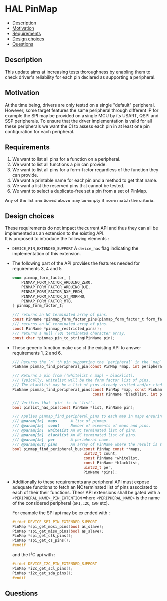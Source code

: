 # HAL  PinMap

<!-- toc -->

- [Description](#Description)
- [Motivation](#Motivation)
- [Requirements](#Requirements)
- [Design choices](#Design-choices)
- [Questions](#Questions)

<!-- tocstop -->

## Description

This update aims at increasing tests thoroughness by enabling them to check driver's reliability for each pin declared as supporting a peripheral.

## Motivation

At the time being, drivers are only tested on a single "default" peripheral. However, some target features the same peripheral through different IP for example the SPI may be provided on a single MCU by its USART, QSPI and SSP peripherals. To ensure that the driver implementation is valid for all these peripherals we want the CI to assess each pin in at least one pin configuration for each peripheral.

## Requirements

1. We want to list all pins for a function on a peripheral.
2. We want to list all functions a pin can provide.
3. We want to list all pins for a form-factor regardless of the function they can provide.
4. We want a printable name for each pin and a method to get that name.
5. We want a list the reserved pins that cannot be tested.
6. We want to select a duplicate-free set a pin from a set of PinMap.

Any of the list mentioned above may be empty if none match the criteria.

## Design choices

These requirements do not impact the current API and thus they can all be implemented as an extension to the existing API.   
It is proposed to introduce the following elements :
- `DEVICE_PIN_EXTENDED_SUPPORT` A `device_has` flag indicating the implementation of this extension.
- The following part of the API provides the features needed for requirements 3, 4 and 5
  ```c
  enum pinmap_form_factor_ {
      PINMAP_FORM_FACTOR_ARDUINO_ZERO,
      PINMAP_FORM_FACTOR_ARDUINO_DUE,
      PINMAP_FORM_FACTOR_NXP_FRDM,
      PINMAP_FORM_FACTOR_ST_MORPHO,
      PINMAP_FORM_FACTOR_MTB,
  } pinmap_form_factor_t;

  /// returns an NC terminated array of pins.
  const PinName *pinmap_form_factor_pins(pinmap_form_factor_t form_factor);
  /// returns an NC terminated array of pins.
  const PinName *pinmap_restricted_pins();
  /// returns a null (\0) terminated character array.
  const char *pinmap_pin_to_string(PinName pin);
  ```
- These generic function make use of the existing API to answer requirements 1, 2 and 6.
  ```c
  /// Returns the `n`'th pin supporting the `peripheral` in the `map`.
  PinName pinmap_find_peripheral_pin(const PinMap *map, int peripheral, uint32_t n);

  /// Returns a pin from ((whitelist ∩ map) − blacklist).
  /// Typically, whitelist will be the form factor list of pins.
  /// The blacklist may be a list of pins already visited and/or tied to another peripheral.
  PinName pinmap_find_peripheral_pins(const PinMap *map, const PinName *whitelist,
                                      const PinName *blacklist, int per);

  /// Verifies that `pin` is in `list`.
  bool pinlist_has_pin(const PinName *list, PinName pin);

  /// Applies pinmap_find_peripheral_pins to each map in maps ensuring a pin will not be used twice.
  /// @param[in]  maps      A list of pinmap.
  /// @param[in]  count     Number of elements of maps and pins.
  /// @param[in]  whitelist An NC terminated list of pins.
  /// @param[in]  blacklist An NC terminated list of pins.
  /// @param[in]  per       A peripheral name.
  /// @param[out] pins      An array of PinName where the result is stored.
  bool pinmap_find_peripheral_bus(const PinMap const **maps,
                                  uint32_t count,
                                  const PinName *whitelist,
                                  const PinName *blacklist,
                                  uint32_t per,
                                  PinName *pins);
  ```
- Additionally to these requirements any peripheral API must expose adequate functions to fetch an NC terminated list of pins associated to each of their their functions. These API extensions shall be gated with a `<PERIPHERAL_NAME>_PIN_EXTENTION` where `<PERIPHERAL_NAME>` is the name of the considered peripheral (`SPI`, `I2C`, `CAN` etc).
  
  For example the SPI api may be extended with :
  ```c
  #ifdef DEVICE_SPI_PIN_EXTENDED_SUPPORT
  PinMap *spi_get_mosi_pins(bool as_slave);
  PinMap *spi_get_miso_pins(bool as_slave);
  PinMap *spi_get_clk_pins();
  PinMap *spi_get_cs_pins();
  #endif
  ```

  and the I²C api with :
  ```c
  #ifdef DEVICE_I2C_PIN_EXTENDED_SUPPORT
  PinMap *i2c_get_scl_pins();
  PinMap *i2c_get_sda_pins();
  #endif
  ```
  

## Questions

